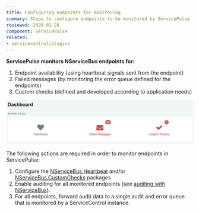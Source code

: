 ```yaml
---
title: Configuring endpoints for monitoring
summary: Steps to configure endpoints to be monitored by ServicePulse
reviewed: 2020-01-28
component: ServicePulse
related:
- servicecontrol/plugins
---
```


**ServicePulse monitors NServiceBus endpoints for:**

 1. Endpoint availability (using heartbeat signals sent from the endpoint)
 1. Failed messages (by monitoring the error queue defined for the endpoints)
 1. Custom checks (defined and developed according to application needs)

![ServicePulse dashboard](images/dashboard.png 'width=500')

The following actions are required in order to monitor endpoints in ServicePulse:

1. Configure the [NServiceBus.Heartbeat](/monitoring/heartbeats/install-plugin.md) and/or [NServiceBus.CustomChecks](/monitoring/custom-checks/install-plugin.md) packages
1. Enable auditing for all monitored endpoints (see [auditing with NServiceBus](/nservicebus/operations/auditing.md)).
1. For all endpoints, forward audit data to a single audit and error queue that is monitored by a ServiceControl instance.

